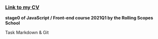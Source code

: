 ### [Link to my CV](https://ieropael.github.io/rsschool-cv/cv)

**stage0 of JavaScript / Front-end course 2021Q1 by the Rolling Scopes School**

Task Markdown & Git